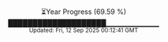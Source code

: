 <p align="center">
⏳Year Progress (69.59 %)<br>
████████████████████▁▁▁▁▁▁▁▁▁▁ <br>
<sub>Updated: Fri, 12 Sep 2025 00:12:41 GMT</sub>
</p>


